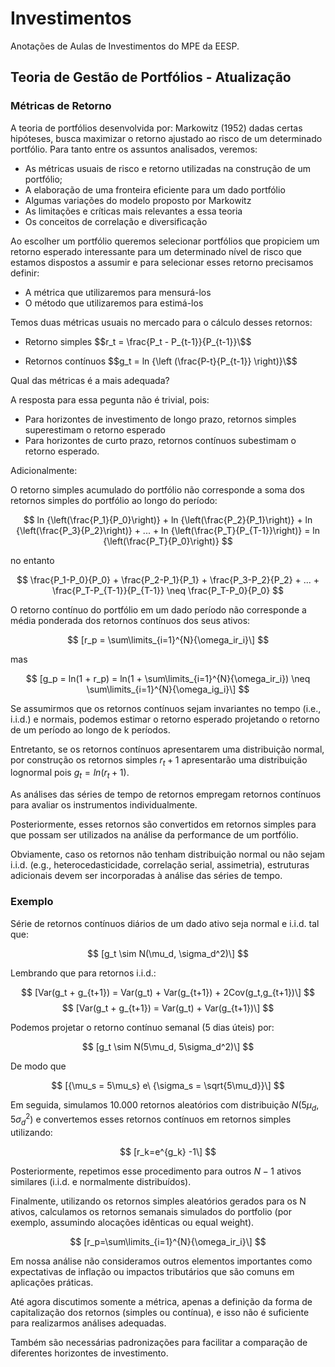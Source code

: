 # Investimentos
Anotações de Aulas de Investimentos do MPE da EESP.

## Teoria de Gestão de Portfólios - Atualização
### Métricas de Retorno

A teoria de portfólios desenvolvida por: Markowitz (1952) dadas certas hipóteses, busca maximizar o retorno ajustado ao risco de um determinado portfólio.
Para tanto entre os assuntos analisados, veremos:

- As métricas usuais de risco e retorno utilizadas na construção de um portfólio;
- A elaboração de uma fronteira eficiente para um dado portfólio
- Algumas variações do modelo proposto por Markowitz
- As limitações e críticas mais relevantes a essa teoria
- Os conceitos de correlação e diversificação

Ao escolher um portfólio queremos selecionar portfólios que propiciem um retorno esperado interessante para um determinado nível de risco que estamos dispostos a assumir e para selecionar esses retorno precisamos definir:

- A métrica que utilizaremos para mensurá-los
- O método que utilizaremos para estimá-los

Temos duas métricas usuais no mercado para o cálculo desses retornos:

- Retorno simples
$$r_t = \frac{P_t - P_{t-1}}{P_{t-1}}\$$

- Retornos contínuos
$$g_t = ln {\left (\frac{P-t}{P_{t-1}} \right)}\$$

Qual das métricas é a mais adequada?

A resposta para essa pegunta não é trivial, pois:

- Para horizontes de investimento de longo prazo, retornos simples superestimam o retorno esperado
- Para horizontes de curto prazo, retornos contínuos subestimam o retorno esperado.

Adicionalmente:

O retorno simples acumulado do portfólio não corresponde a soma dos retornos simples do portfólio ao longo do período:

$$
 ln {\left(\frac{P_1}{P_0}\right)} +
 ln {\left(\frac{P_2}{P_1}\right)} +
 ln {\left(\frac{P_3}{P_2}\right)} + ... +
 ln {\left(\frac{P_T}{P_{T-1}}\right)} =
 ln {\left(\frac{P_T}{P_0}\right)}
$$

no entanto

$$
 \frac{P_1-P_0}{P_0} +
 \frac{P_2-P_1}{P_1} +
 \frac{P_3-P_2}{P_2} + ... +
 \frac{P_T-P_{T-1}}{P_{T-1}} \neq
 \frac{P_T-P_0}{P_0}
$$

O retorno contínuo do portfólio em um dado período não corresponde a média ponderada dos retornos contínuos dos seus ativos:

$$ [r_p = \sum\limits_{i=1}^{N}{\omega_ir_i}\] $$

mas

$$ [g_p = ln(1 + r_p) = ln(1 + \sum\limits_{i=1}^{N}{\omega_ir_i}) \neq \sum\limits_{i=1}^{N}{\omega_ig_i}\] $$

Se assumirmos que os retornos contínuos sejam invariantes no tempo (i.e., i.i.d.) e normais, podemos estimar o retorno esperado projetando o retorno de um período ao longo de k períodos.

Entretanto, se os retornos contínuos apresentarem uma distribuição normal, por construção os retornos simples $r_t + 1$ apresentarão uma distribuição lognormal pois $g_t = ln(r_t + 1)$.

As análises das séries de tempo de retornos empregam retornos contínuos para avaliar os instrumentos individualmente.

Posteriormente, esses retornos são convertidos em retornos simples para que possam ser utilizados na análise da performance de um portfólio.

Obviamente, caso os retornos não tenham distribuição normal ou não sejam i.i.d. (e.g., heterocedasticidade, correlação serial, assimetria), estruturas adicionais devem ser incorporadas à análise das séries de tempo.

### Exemplo

Série de retornos contínuos diários de um dado ativo seja normal e i.i.d. tal que:

$$ [g_t \sim N(\mu_d, \sigma_d^2)\] $$

Lembrando que para retornos i.i.d.:

$$ [Var(g_t + g_{t+1}) = Var(g_t) + Var(g_{t+1}) + 2Cov(g_t,g_{t+1})\] $$
$$ [Var(g_t + g_{t+1}) = Var(g_t) + Var(g_{t+1})\] $$

Podemos projetar o retorno contínuo semanal (5 dias úteis) por:

$$ [g_t \sim N(5\mu_d, 5\sigma_d^2)\] $$

De modo que

$$ [{\mu_s = 5\mu_s} e\ {\sigma_s = \sqrt{5\mu_d}}\] $$

Em seguida, simulamos 10.000 retornos aleatórios com distribuição $N(5\mu_d,5\sigma_d^2)$ e convertemos esses retornos contínuos em retornos simples utilizando:

$$ [r_k=e^{g_k} -1\] $$

Posteriormente, repetimos esse procedimento para outros $N-1$ ativos similares (i.i.d. e normalmente distribuídos).

Finalmente, utilizando os retornos simples aleatórios gerados para os N ativos, calculamos os retornos semanais simulados do portfolio (por exemplo, assumindo alocações idênticas ou equal weight).

$$ [r_p=\sum\limits_{i=1}^{N}{\omega_ir_i}\] $$

Em nossa análise não consideramos outros elementos importantes como expectativas de inflação ou impactos tributários que são comuns em aplicações práticas.

Até agora discutimos somente a métrica, apenas a definição da forma de capitalização dos retornos (simples ou contínua), e isso não é suficiente para realizarmos análises adequadas.

Também são necessárias padronizações para facilitar a comparação de diferentes horizontes de investimento.
